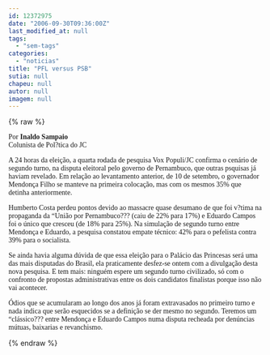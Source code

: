 ```yaml
---
id: 12372975
date: "2006-09-30T09:36:00Z"
last_modified_at: null
tags:
  - "sem-tags"
categories:
  - "noticias"
title: "PFL versus PSB"
sutia: null
chapeu: null
autor: null
imagem: null
---
```

{% raw %}
<p><P><FONT face=Verdana>Por <STRONG>Inaldo Sampaio</STRONG><BR>Colunista de Pol?tica do JC</FONT></P></p>
<p><P><FONT face=Verdana>A 24 horas da eleição, a quarta rodada de pesquisa Vox Populi/JC confirma o cenário de segundo turno, na disputa eleitoral pelo governo de Pernambuco, que outras psquisas já haviam revelado. Em relação ao levantamento anterior, de 10 de setembro, o governador Mendonça Filho se manteve na primeira colocação, mas com os mesmos 35% que detinha anteriormente. </FONT></P></p>
<p><P><FONT face=Verdana>Humberto Costa perdeu pontos devido ao massacre quase desumano de que foi v?tima na propaganda da “União por Pernambuco??? (caiu de 22% para 17%) e Eduardo Campos foi o único que cresceu (de 18% para 25%). Na simulação de segundo turno entre Mendonça e Eduardo, a pesquisa constatou empate técnico: 42% para o pefelista contra 39% para o socialista. </FONT></P></p>
<p><P><FONT face=Verdana>Se ainda havia alguma dúvida de que essa eleição para o Palácio das Princesas será uma das mais disputadas do Brasil, ela praticamente desfez-se ontem com a divulgação desta nova pesquisa. E tem mais: ninguém espere um segundo turno civilizado, só com o confronto de propostas administrativas entre os dois candidatos finalistas porque isso não vai acontecer. </FONT></P></p>
<p><P><FONT face=Verdana>Ódios que se acumularam ao longo dos anos já foram extravasados no primeiro turno e nada indica que serão esquecidos se a definição se der mesmo no segundo. Teremos um “clássico??? entre Mendonça e Eduardo Campos numa disputa recheada por denúncias mútuas, baixarias e revanchismo.</FONT></P> </p>
{% endraw %}